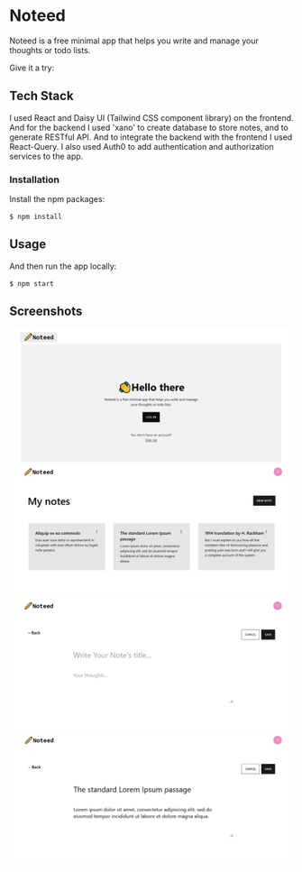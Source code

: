 # Noteed

Noteed is a free minimal app that helps you write and manage your thoughts or todo lists.

Give it a try:

## Tech Stack

I used React and Daisy UI (Tailwind CSS component library) on the frontend. And for the backend I used 'xano' to create database to store notes,
and to generate RESTful API. And to integrate the backend with the frontend I used React-Query. I also used Auth0 to add authentication and authorization services to the app.


### Installation

Install the npm packages:

```
$ npm install
```

## Usage

And then run the app locally:

```
$ npm start
```

## Screenshots

<img src="https://github.com/Salaheddine999/Noteed/blob/main/src/assets/noteed_1.PNG" width="full" title="hover text">
<img src="https://github.com/Salaheddine999/Noteed/blob/main/src/assets/noteed_2.PNG" width="full" title="hover text">
<img src="https://github.com/Salaheddine999/Noteed/blob/main/src/assets/noteed_3.PNG" width="full" title="hover text">
<img src="https://github.com/Salaheddine999/Noteed/blob/main/src/assets/noteed_4.PNG" width="full" title="hover text">
